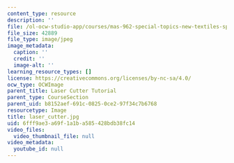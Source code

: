 ```yaml
---
content_type: resource
description: ''
file: /ol-ocw-studio-app/courses/mas-962-special-topics-new-textiles-spring-2010/6fff9ae3a69f1a1ba585428bdb38fc14_laser_cutter.jpg
file_size: 42889
file_type: image/jpeg
image_metadata:
  caption: ''
  credit: ''
  image-alt: ''
learning_resource_types: []
license: https://creativecommons.org/licenses/by-nc-sa/4.0/
ocw_type: OCWImage
parent_title: Laser Cutter Tutorial
parent_type: CourseSection
parent_uid: b8152aef-691c-0825-0ce2-97f34c7b6768
resourcetype: Image
title: laser_cutter.jpg
uid: 6fff9ae3-a69f-1a1b-a585-428bdb38fc14
video_files:
  video_thumbnail_file: null
video_metadata:
  youtube_id: null
---
```

